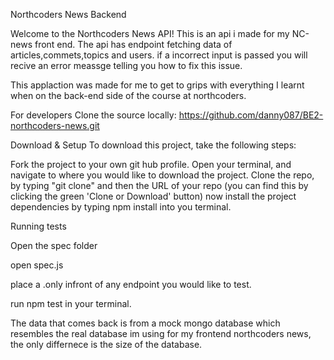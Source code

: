 
Northcoders News Backend

Welcome to the Northcoders News API! This is an api i made for my NC-news front end. The api has endpoint fetching data of articles,commets,topics and users. if a incorrect input is passed you will recive an error meassge telling you how to fix this issue.

This applaction was made for me to get to grips with everything I learnt when on the back-end side of the course at northcoders.

For developers Clone the source locally: https://github.com/danny087/BE2-northcoders-news.git

Download & Setup To download this project, take the following steps:

Fork the project to your own git hub profile. Open your terminal, and navigate to where you would like to download the project. Clone the repo, by typing "git clone" and then the URL of your repo (you can find this by clicking the green 'Clone or Download' button) now install the project dependencies by typing npm install into you terminal.

Running tests

Open the spec folder

open spec.js

place a .only infront of any endpoint you would like to test.

run npm test in your terminal.

The data that comes back is from a mock mongo database which resembles the real database im using for my frontend northcoders news, the only differnece is the size of the database.




